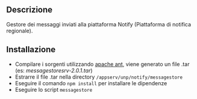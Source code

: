 ## Descrizione

Gestore dei messaggi inviati alla piattaforma Notify (Piattaforma di notifica regionale).

## Installazione

* Compilare i sorgenti utilizzando [apache ant](https://ant.apache.org/), viene generato un file .tar (es: _messagestoresrv-2.0.1.tar_)
* Estrarre il file .tar nella directory `/appserv/unp/notify/messagestore`
* Eseguire il comando `npm install` per installare le dipendenze
* Eseguire lo script `messagestore`
